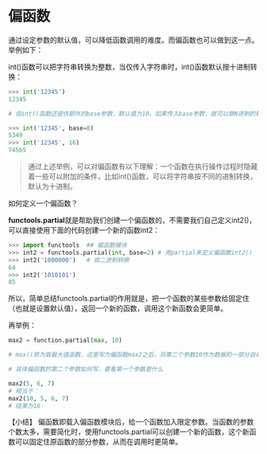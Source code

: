 # 偏函数

通过设定参数的默认值，可以降低函数调用的难度。而偏函数也可以做到这一点。举例如下：

int()函数可以把字符串转换为整数，当仅传入字符串时，int()函数默认按十进制转换： 

```python
>>> int('12345')
12345

# 但int()函数还提供额外的base参数，默认值为10。如果传入base参数，就可以做N进制的转换：

>>> int('12345', base=8)
5349
>>> int('12345', 16)
74565
```

> 通过上述举例，可以对偏函数有以下理解：一个函数在执行操作过程时隐藏着一些可以附加的条件，比如int()函数，可以将字符串按不同的进制转换，默认为十进制。

如何定义一个偏函数？

**functools.partial**就是帮助我们创建一个偏函数的，不需要我们自己定义int2()，可以直接使用下面的代码创建一个新的函数int2：

```python
>>> import functools  ## 偏函数模块
>>> int2 = functools.partial(int, base=2) # 用partial来定义偏函数int2()
>>> int2('1000000')   # 按二进制转换
64
>>> int2('1010101')   
85
```

所以，简单总结functools.partial的作用就是，把一个函数的某些参数给固定住（也就是设置默认值），返回一个新的函数，调用这个新函数会更简单。

再举例：

```python
max2 = function.partial(max, 10) 

# max()原为取最大值函数，这里写为偏函数max2之后，将第二个参数10作为数据的一部分自动加入到要比较的数据左边。

# 具体偏函数的第二个参数如何写，要看第一个参数是什么

max2(5, 6, 7) 
# 相当于：
max2(10, 5, 6, 7) 
# 结果为10 
```

【小结】
偏函数即载入偏函数模块后，给一个函数加入限定参数。当函数的参数个数太多，需要简化时，使用functools.partial可以创建一个新的函数，这个新函数可以固定住原函数的部分参数，从而在调用时更简单。